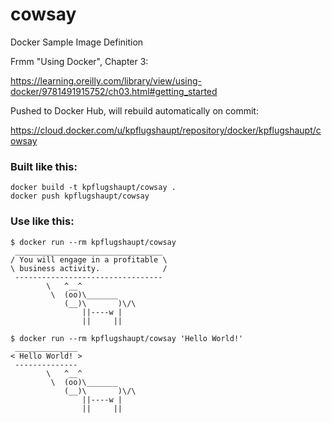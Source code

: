 # cowsay
Docker Sample Image Definition

Frmm "Using Docker", Chapter 3: 

https://learning.oreilly.com/library/view/using-docker/9781491915752/ch03.html#getting_started

Pushed to Docker Hub, will rebuild automatically on commit:

https://cloud.docker.com/u/kpflugshaupt/repository/docker/kpflugshaupt/cowsay

### Built like this:

    docker build -t kpflugshaupt/cowsay .
    docker push kpflugshaupt/cowsay

### Use like this:

    $ docker run --rm kpflugshaupt/cowsay
     _________________________________
    / You will engage in a profitable \
    \ business activity.              /
     ---------------------------------
            \   ^__^
             \  (oo)\_______
                (__)\       )\/\
                    ||----w |
                    ||     ||

    $ docker run --rm kpflugshaupt/cowsay 'Hello World!'
     ______________
    < Hello World! >
     --------------
            \   ^__^
             \  (oo)\_______
                (__)\       )\/\
                    ||----w |
                    ||     ||

